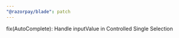 ```yaml
---
"@razorpay/blade": patch
---
```


fix(AutoComplete): Handle inputValue in Controlled Single Selection
